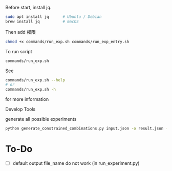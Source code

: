 Before start, install jq.
```bash
sudo apt install jq      # Ubuntu / Debian
brew install jq          # macOS
```

Then add 權限
```bash
chmod +x commands/run_exp.sh commands/run_exp_entry.sh
```

To run script
```bash
commands/run_exp.sh
```

See 
```bash
commands/run_exp.sh --help
# or
commands/run_exp.sh -h
```
for more information

Develop Tools

generate all possible experiments
```bash
python generate_constrained_combinations.py input.json -o result.json --format json
```

# To-Do
- [ ] default output file_name do not work (in run_experiment.py)